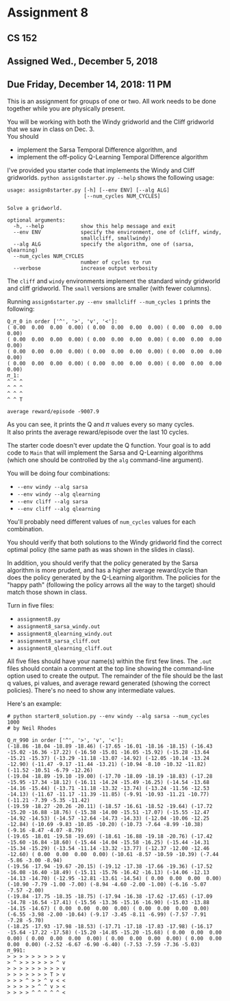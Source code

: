 # Assignment 8
## CS 152
## Assigned Wed., December 5, 2018
## Due Friday, December 14, 2018: 11 PM

This is an assignment for groups of one or two.  All work needs to be done together while you are 
physically present.

You will be working with both the Windy gridworld and the Cliff gridworld that we saw in class on Dec. 3.  
You should
* implement the Sarsa Temporal Difference algorithm, and
* implement the off-policy Q-Learning Temporal Difference algorithm

I've provided you starter code that implements the Windy and Cliff gridworlds.
```python assign8starter.py --help``` shows the following usage:

```
usage: assign8starter.py [-h] [--env ENV] [--alg ALG]
                         [--num_cycles NUM_CYCLES]

Solve a gridworld.

optional arguments:
  -h, --help            show this help message and exit
  --env ENV             specify the environment, one of (cliff, windy,
                        smallcliff, smallwindy)
  --alg ALG             specify the algorithm, one of (sarsa, qlearning)
  --num_cycles NUM_CYCLES
                        number of cycles to run
  --verbose             increase output verbosity
```

The ```cliff``` and ```windy``` environments implement the standard windy gridworld and cliff gridworld. 
The ```small``` versions are smaller (with fewer columns).

Running ```assign6starter.py --env smallcliff --num_cycles 1``` prints the following:
```
Q_𝜋_0 in order ['^', '>', 'v', '<']:
( 0.00  0.00  0.00  0.00) ( 0.00  0.00  0.00  0.00) ( 0.00  0.00  0.00  0.00) 
( 0.00  0.00  0.00  0.00) ( 0.00  0.00  0.00  0.00) ( 0.00  0.00  0.00  0.00) 
( 0.00  0.00  0.00  0.00) ( 0.00  0.00  0.00  0.00) ( 0.00  0.00  0.00  0.00) 
( 0.00  0.00  0.00  0.00) ( 0.00  0.00  0.00  0.00) ( 0.00  0.00  0.00  0.00) 
𝜋_1:
^ ^ ^ 
^ ^ ^ 
^ ^ ^ 
^ ^ T 

average reward/episode -9007.9
```
As you can see, it prints the Q and 𝜋 values every so many cycles.  
It also prints the average reward/episode over the last 10 cycles.

The starter code doesn't ever update the Q function.  Your goal is to add code
to ```Main``` that will implement the Sarsa and Q-Learning algorithms (which one should be
controlled by the ``alg`` command-line argument).

You will be doing four combinations:
* ```--env windy --alg sarsa```
* ```--env windy --alg qlearning```
* ```--env cliff --alg sarsa```
* ```--env cliff --alg qlearning```

You'll probably need  different values of ```num_cycles``` values for each combination.

You should verify that both solutions to the Windy gridworld find the correct optimal policy
(the same path as was shown in the slides in class).

In addition, you should verify that the policy generated by the Sarsa algorithm is more prudent, and has
a higher average reward/cycle than does the policy generated by the Q-Learning algorithm. 
The policies for the "happy path" (following the policy arrows all the way to the target) should match those
shown in class.

Turn in five files:
* ```assignment8.py```
* ```assignment8_sarsa_windy.out```
* ```assignment8_qlearning_windy.out```
* ```assignment8_sarsa_cliff.out```
* ```assignment8_qlearning_cliff.out```

All five files should have your name(s) within the first few lines.
The ```.out``` files should contain a comment at the top line showing the command-line option used to
create the output.
The remainder of the file should be the last q values, pi values, and average reward generated 
(showing the correct policies). There's no need to show any intermediate values.

Here's an example:
```
# python starter8_solution.py --env windy --alg sarsa --num_cycles 1000
# by Neil Rhodes

Q_𝜋_990 in order ['^', '>', 'v', '<']:
(-18.86 -18.04 -18.89 -18.46) (-17.65 -16.01 -18.16 -18.15) (-16.43 -15.02 -16.36 -17.22) (-16.50 -15.01 -16.05 -15.92) (-15.28 -13.64 -15.21 -15.37) (-13.29 -11.18 -13.07 -14.92) (-12.05 -10.14 -13.24 -12.90) (-11.47 -9.17 -11.44 -13.21) (-10.94 -8.10 -10.32 -11.82) (-11.52 -10.51 -6.79 -12.26) 
(-19.04 -18.89 -19.10 -19.00) (-17.70 -18.09 -18.19 -18.83) (-17.28 -15.95 -17.34 -18.12) (-16.11 -14.24 -15.49 -16.25) (-14.54 -13.68 -14.16 -15.44) (-13.71 -11.18 -13.32 -13.74) (-13.24 -11.56 -12.53 -14.13) (-11.67 -11.17 -11.39 -11.85) (-9.91 -10.93 -11.21 -10.77) (-11.21 -7.39 -5.35 -11.42) 
(-19.59 -18.27 -20.26 -20.11) (-18.57 -16.61 -18.52 -19.64) (-17.72 -15.20 -16.88 -18.76) (-15.38 -14.00 -15.51 -17.07) (-15.55 -12.47 -14.92 -14.53) (-14.57 -12.64 -14.73 -14.33) (-12.04 -10.06 -12.25 -12.84) (-10.69 -9.83 -10.85 -10.20) (-10.73 -7.64 -8.99 -10.38) (-9.16 -8.47 -4.07 -8.79) 
(-19.65 -18.01 -19.58 -19.69) (-18.61 -16.88 -19.18 -20.76) (-17.42 -15.60 -16.84 -18.60) (-15.44 -14.04 -15.58 -16.25) (-15.44 -14.31 -15.34 -15.29) (-13.54 -11.14 -13.32 -13.77) (-12.37 -12.00 -12.46 -12.60) ( 0.00  0.00  0.00  0.00) (-10.61 -8.57 -10.59 -10.39) (-7.44 -5.86 -3.00 -8.94) 
(-19.56 -17.94 -19.67 -20.15) (-19.12 -17.38 -17.66 -19.36) (-17.52 -16.08 -16.40 -18.49) (-15.11 -15.76 -16.42 -16.13) (-14.06 -12.13 -14.13 -14.70) (-12.95 -12.81 -13.61 -14.54) ( 0.00  0.00  0.00  0.00) (-10.90 -7.79 -1.00 -7.00) (-8.94 -4.60 -2.00 -1.00) (-6.16 -5.07 -7.57 -2.00) 
(-19.84 -17.75 -18.35 -18.75) (-17.94 -16.38 -17.62 -17.65) (-17.09 -14.78 -16.54 -17.41) (-15.56 -13.36 -15.16 -16.90) (-15.03 -13.88 -14.15 -14.67) ( 0.00  0.00  0.00  0.00) ( 0.00  0.00  0.00  0.00) (-6.55 -3.98 -2.00 -10.64) (-9.17 -3.45 -8.11 -6.99) (-7.57 -7.91 -7.28 -5.70) 
(-18.25 -17.93 -17.98 -18.53) (-17.71 -17.18 -17.83 -17.98) (-16.17 -15.64 -17.22 -17.58) (-15.20 -14.85 -15.20 -15.68) ( 0.00  0.00  0.00  0.00) ( 0.00  0.00  0.00  0.00) ( 0.00  0.00  0.00  0.00) ( 0.00  0.00  0.00  0.00) (-2.52 -6.67 -6.90 -6.40) (-7.53 -7.59 -7.36 -5.03) 
𝜋_991:
> > > > > > > > > v 
> ^ > > > > > > ^ v 
> > > > > > > > > v 
> > > > > > > T > v 
> > > ^ > > ^ v < < 
> > > > > ^ ^ v > < 
> > > > ^ ^ ^ ^ ^ < 
```
